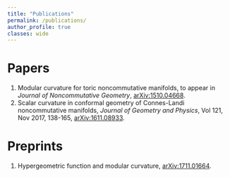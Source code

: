 ```yaml
---
title: "Publications"
permalink: /publications/
author_profile: true
classes: wide
---
```


Papers
=======
1. Modular curvature for toric noncommutative manifolds, 
 to appear in *Journal of Noncommutative Geometry*,
 [arXiv:1510.04668](https://arxiv.org/pdf/1510.04668).
2. Scalar curvature in conformal geometry of Connes-Landi noncommutative manifolds, *Journal of Geometry and Physics*,
Vol 121, Nov 2017, 138-165, [arXiv:1611.08933](https://arxiv.org/pdf/https://arxiv.org/pdf/1510.04668).  


Preprints
======
1. Hypergeometric function and modular curvature, [arXiv:1711.01664](https://arxiv.org/pdf/1711.01664).
